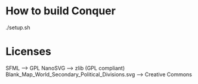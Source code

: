 # How to build Conquer
./setup.sh

# Licenses
SFML --> GPL
NanoSVG --> zlib (GPL compliant)
Blank_Map_World_Secondary_Political_Divisions.svg --> Creative Commons